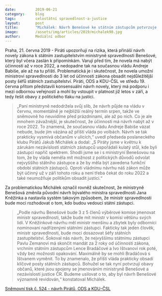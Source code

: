 ```yaml
---
date:         2019-06-21
category:     blog
tags:         celostátní spravedlnost-a-justice
layout:       post
title:        "Michálek: Návrh Benešové ke státním zástupcům potvrzuje obavy občanů o nezávislost justice"
image:        /assets/img/articles/2019/michalek98.jpg
author:       Mediální odbor
---
```



Praha, 21. června 2019 - Piráti upozorňují na rizika, která přináší návrh novely zákona k státním zastupitelstvím ministryně spravedlnosti Benešové, který byl včera zaslán k připomínkám. Varují před tím, že novela má nabýt účinnosti až v roce 2022, a nedopadne tak na současnou vládu Andreje Babiše, ale až na tu příští. Problematická je i skutečnost, že novela umožní ministrovi spravedlnosti do 3 let od účinnosti zákona obsadit nejdůležitější posty šéfů státních zastupitelství. Piráti, ODS a KDU-ČSL ve středu 19. června přitom představili konsensuální návrh novely, který má podporu i mezi odbornou veřejností a mohl by vstoupit v platnost již letos v září, a tedy řešit obavy z politického tlaku na justici.

> „Paní ministryně nedodržela svůj slib, že návrh půjde na vládu v červnu, momentálně je nejbližší reálný termín srpen, takže ve sněmovně ho neuvidíme před prázdninami, ale až po nich. Co je ale mnohem závažnější, je skutečnost, že účinnosti má návrh nabýt až v roce 2022. To znamená, že současnou vládu Andreje Babiše vázat nebude, bude jím vázána až příští vláda po volbách. Návrh se tak prakticky vysmívá občanům v ulicích,“ uvedl předseda poslaneckého klubu Pirátů Jakub Michálek a dodal: „S Piráty jsme v květnu k zárukám nezávislosti státních zástupců uspořádali kulatý stůl, kde byli zástupci napříč spektrem. Shodli jsme se i s ministryní Benešovou na tom, že by vláda neměla mít možnost z politických důvodů odvolat nejvyššího státního zástupce a že by měla být zavedena funkční období státních zástupců. Oproti vládnímu návrhu náš zákon může být účinný už v září tohoto roku a není třeba čekat do roku 2022 a také neumožňuje politikům obsadit justici.“

Za problematickou Michálek označil rovněž skutečnost, že ministryně Benešová změnila původní návrh bývalého ministra spravedlnosti Jana Kněžínka a nastavila systém takovým způsobem, že ministr spravedlnosti bude moci rozhodovat o tom, kdo budou vedoucí státní zástupci.

> „Podle návrhu Benešové bude 3 z 5 členů výběrové komise jmenovat ministr spravedlnosti, takže bude mít ministr v komisi většinu svých lidí. V Kněžínkově návrhu měl ministr menšinu a zbytek byly odborníci nominovaní nadřízenými státními zástupci. Fakticky tak jeden člověk, ministr spravedlnosti, bude moci dosazovat šéfy státních zastupitelství. Šokoval nás návrh, že nejvyššímu státnímu zástupci Pavlu Zemanovi má skončit mandát za 2 roky od účinnosti zákona, vrchním státním zástupcům Lence Bradáčové a Ivo Ištvanovi rok poté, vždy bez možnosti opakování. Maximálně by se mohli Bradáčová s Ištvanem vyměnit. To by znamenalo, že příští vláda prakticky obsadí klíčové posty státních zástupců. Bohužel se tak nyní potvrzují obavy občanů, které jsou spojeny se jmenováním ministryně Benešové a nezávislostí justice ČR. Budeme usilovat o to, aby byl návrh Benešové významně revidován,“ konstatoval Michálek.

[Sněmovní tisk č. 524 - návrh Pirátů, ODS a KDU-ČSL](http://www.psp.cz/sqw/historie.sqw?o=8&T=524)

